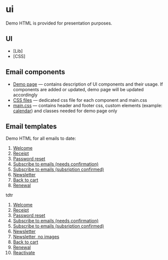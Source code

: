 # ui

Demo HTML is provided for presentation purposes. 
 

 ## UI
*  [Lib]
* [CSS]





## Email components 

* [Demo page](https://blstgr.github.io/ui/email/lib.html) &mdash; contains description of UI components and their usage. If components are added or updated, demo page will be updated accordingly
* [CSS files](https://github.com/blstgr/ui/tree/master/email/css) &mdash; dedicated css file for each component and main.css
* [main.css](https://github.com/blstgr/ui/blob/master/email/css/main.css) &mdash; contains header and footer css, custom elements (example: [calendar](https://blstgr.github.io/ui/email/7-renewal.html)) and classes needed for demo page only



## Email templates 

Demo HTML for all emails to date:
1. [Welcome](https://blstgr.github.io/ui/email/1-welcome.html)
2. [Receipt](https://blstgr.github.io/ui/email/2-receipt.html)
3. [Password reset](https://blstgr.github.io/ui/email/3-pwd-reset.html)
4. [Subscribe to emails (needs confirmation)](https://blstgr.github.io/ui/email/4-subsription-confirm.html)
5. [Subscribe to emails (subsription confirmed)](https://blstgr.github.io/ui/email/4-subsription-confirmed.html)
6. [Newsletter](https://blstgr.github.io/ui/email/5-newsletter.html)
7. [Back to cart](https://blstgr.github.io/ui/email/6-back-to-cart.html)
8. [Renewal](https://blstgr.github.io/ui/email/7-renewal.html)


tdtr
1. [Welcome](https://blstgr.github.io/ui/tdtr/welcome.html)
2. [Receipt](https://blstgr.github.io/ui/tdtr/receipt.html)
3. [Password reset](https://blstgr.github.io/ui/tdtr/reset_pwd.html)
4. [Subscribe to emails (needs confirmation)](https://blstgr.github.io/ui/tdtr/subscr_confirm.html)
5. [Subscribe to emails (subsription confirmed)](https://blstgr.github.io/ui/tdtr/subscribed.html)
6. [Newsletter](https://blstgr.github.io/ui/tdtr/newsletter.html)
7. [Newsletter, no images](https://blstgr.github.io/ui/tdtr/newsletter_no_img.html)
8. [Back to cart](https://blstgr.github.io/ui/tdtr/back_to_cart.html)
9. [Renewal](https://blstgr.github.io/ui/tdtr/renewal_it2.html)
10. [Reactivate](https://blstgr.github.io/ui/tdtr/reactivate_it2.html)
